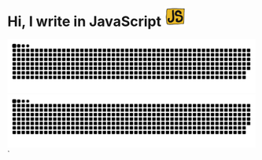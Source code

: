  <h1> Hi, I write in JavaScript      <img   alt="GIF" alt="GIF"
a3ff1f26a825f0510341e62b5a36999e84e3ca3c
        src="https://raw.githubusercontent.com/DIY0R/DIY0R/main/assets/giphy.gif"
        width="45" 
        height="40"/></h1>

![github contribution grid snake animation](https://raw.githubusercontent.com/platane/platane/output/github-contribution-grid-snake-dark.svg#gh-dark-mode-only)![github contribution grid snake animation](https://raw.githubusercontent.com/platane/platane/output/github-contribution-grid-snake.svg#gh-light-mode-only)
`
